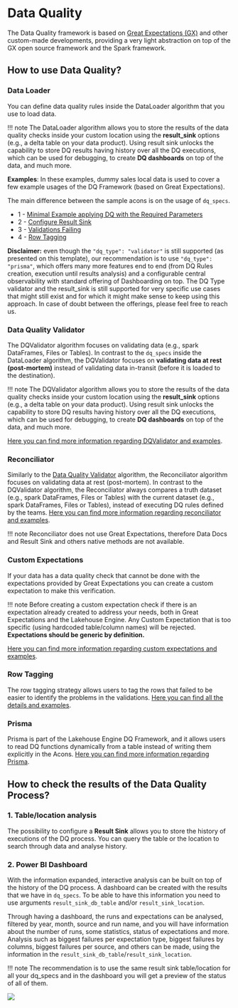 # Data Quality

The Data Quality framework is based on [Great Expectations (GX)](https://greatexpectations.io/) and other custom-made 
developments, providing a very light abstraction on top of the GX open source framework and the Spark framework.

## How to use Data Quality?

### Data Loader
You can define data quality rules inside the DataLoader algorithm that you use to load data.

!!! note
    The DataLoader algorithm allows you to store the results of the data quality checks inside your custom location
    using the **result_sink** options (e.g., a delta table on your data product). Using result sink unlocks the 
    capability to store DQ results having history over all the DQ executions, which can be used for debugging, 
    to create **DQ dashboards** on top of the data, and much more.

**Examples**:
In these examples, dummy sales local data is used to cover a few example usages of the DQ Framework
(based on Great Expectations).

The main difference between the sample acons is on the usage of `dq_specs`.

- 1 - [Minimal Example applying DQ with the Required Parameters](minimal_example/minimal_example.md)
- 2 - [Configure Result Sink](result_sink/result_sink.md)
- 3 - [Validations Failing](validations_failing/validations_failing.md)
- 4 - [Row Tagging](row_tagging/row_tagging.md)

**Disclaimer:** even though the `"dq_type": "validator"` is still supported (as presented on this template),
our recommendation is to use `"dq_type": "prisma"`, which offers many more features end to end (from DQ Rules
creation, execution until results analysis) and a configurable central observability
with standard offering of Dashboarding on top. The DQ Type validator and the result_sink is still
supported for very specific use cases that might still exist and for which it might make sense to keep using
this approach. In case of doubt between the offerings, please feel free to reach us.

### Data Quality Validator

The DQValidator algorithm focuses on validating data (e.g., spark DataFrames, Files or Tables).
In contrast to the `dq_specs` inside the DataLoader algorithm, the DQValidator focuses on **validating data at rest 
(post-mortem)** instead of validating data in-transit (before it is loaded to the destination).

!!! note
    The DQValidator algorithm allows you to store the results of the data quality checks inside your custom location
    using the **result_sink** options (e.g., a delta table on your data product). Using result sink unlocks the
    capability to store DQ results having history over all the DQ executions, which can be used for debugging,
    to create **DQ dashboards** on top of the data, and much more.

[Here you can find more information regarding DQValidator and examples](data_quality_validator/data_quality_validator.md).


### Reconciliator

Similarly to the [Data Quality Validator](#data-quality-validator) algorithm, the Reconciliator algorithm focuses on 
validating data at rest (post-mortem). In contrast to the DQValidator algorithm, the Reconciliator always compares a 
truth dataset (e.g., spark DataFrames, Files or Tables) with the current dataset (e.g., spark DataFrames, Files or 
Tables), instead of executing DQ rules defined by the teams. 
[Here you can find more information regarding reconciliator and examples](../reconciliator/reconciliator.md).

!!! note
    Reconciliator does not use Great Expectations, therefore Data Docs and Result Sink and others native methods are not available.

### Custom Expectations

If your data has a data quality check that cannot be done with the expectations provided by Great Expectations you 
can create a custom expectation to make this verification.

!!! note
    Before creating a custom expectation check if there is an expectation already created to address your needs, 
    both in Great Expectations and the Lakehouse Engine.
    Any Custom Expectation that is too specific (using hardcoded table/column names) will be rejected.
    **Expectations should be generic by definition.**

[Here you can find more information regarding custom expectations and examples](custom_expectations/custom_expectations.md).

### Row Tagging
The row tagging strategy allows users to tag the rows that failed to be easier to identify the problems 
in the validations. [Here you can find all the details and examples](row_tagging/row_tagging.md).

### Prisma
Prisma is part of the Lakehouse Engine DQ Framework, and it allows users to read DQ functions dynamically from a table instead of writing them explicitly in the Acons.
[Here you can find more information regarding Prisma](prisma/prisma.md).

## How to check the results of the Data Quality Process?

### 1. Table/location analysis
The possibility to configure a **Result Sink** allows you to store the history of executions of the DQ process. 
You can query the table or the location to search through data and analyse history.

### 2. Power BI Dashboard 
With the information expanded, interactive analysis can be built on top of the history of the DQ process.
A dashboard can be created with the results that we have in `dq_specs`. To be able to have this information you 
need to use arguments `result_sink_db_table` and/or `result_sink_location`.

Through having a dashboard, the runs and expectations can be analysed, filtered by year, month, source and 
run name, and you will have information about the number of runs, some statistics, status of expectations and more. 
Analysis such as biggest failures per expectation type, biggest failures by columns, biggest failures per source, 
and others can be made, using the information in the `result_sink_db_table`/`result_sink_location`.

!!! note
    The recommendation is to use the same result sink table/location for all your dq_specs and 
    in the dashboard you will get a preview of the status of all of them.

<img src="../assets/img/dq_dashboard.png?raw=true" style="max-width: 800px; height: auto; "/>
